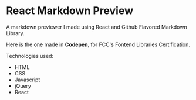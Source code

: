 # React Markdown Preview

A markdown previewer I made using React and Github Flavored Markdown Library.

Here is the one made in [**Codepen**](https://codepen.io/ClumsyKnight/full/jOWdLVp), for FCC's Fontend Libraries Certification.

Technologies used: 
- HTML
- CSS
- Javascript
- jQuery
- React